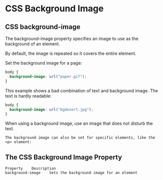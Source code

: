 # CSS Background Image

## CSS background-image
The background-image property specifies an image to use as the background of an element.

By default, the image is repeated so it covers the entire element.

Set the background image for a page: 
```css
body {
  background-image: url("paper.gif");
}
```

This example shows a bad combination of text and background image. The text is hardly readable: 
```css
body {
  background-image: url("bgdesert.jpg");
}
```

When using a background image, use an image that does not disturb the text.

```
The background image can also be set for specific elements, like the <p> element:
```

## The CSS Background Image Property
```
Property 	Description
background-image 	Sets the background image for an element
```

